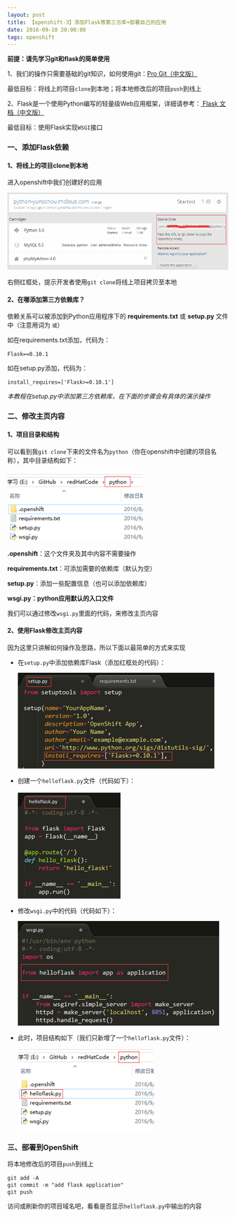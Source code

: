 ```yaml
---
layout: post
title: 【openshift-3】添加Flask等第三方库+部署自己的应用
date: 2016-09-10 20:00:00
tags: openshift
---
```


**前提：请先学习git和flask的简单使用**

1、我们的操作只需要基础的git知识，如何使用git：[Pro Git（中文版）](http://git.oschina.net/progit/)

最低目标：将线上的项目`clone`到本地；将本地修改后的项目`push`到线上

2、Flask是一个使用Python编写的轻量级Web应用框架，详细请参考：[ Flask 文档（中文版）](http://www.pythondoc.com/flask/index.html)

最低目标：使用Flask实现`WSGI`接口



### 一、添加Flask依赖



#### 1、将线上的项目clone到本地

进入openshift中我们创建好的应用

![img](/assets/images/2016/openshift-guide-3-1.png)

右侧红框处，提示开发者使用`git clone`将线上项目拷贝至本地



#### 2、在哪添加第三方依赖库？

依赖关系可以被添加到Python应用程序下的 **requirements.txt** 或 **setup.py** 文件中（注意用词为 `或`）

如在requirements.txt添加，代码为：

```
Flask==0.10.1
```

如在setup.py添加，代码为：

```
install_requires=['Flask>=0.10.1']
```

*本教程在setup.py中添加第三方依赖库，在下面的步骤会有具体的演示操作*



### 二、修改主页内容



#### 1、项目目录和结构

可以看到我`git clone`下来的文件名为`python`（你在openshift中创建的项目名称），其中目录结构如下：

![img](/assets/images/2016/openshift-guide-3-2.png)

**.openshift**：这个文件夹及其中内容不需要操作

**requirements.txt**：可添加需要的依赖库（默认为空）

**setup.py**：添加一些配置信息（也可以添加依赖库）

**wsgi.py：python应用默认的入口文件**

我们可以通过修改`wsgi.py`里面的代码，来修改主页内容



#### 2、使用Flask修改主页内容

因为这里只讲解如何操作及思路，所以下面以最简单的方式来实现

* 在`setup.py`中添加依赖库Flask（添加红框处的代码）：

  ![img](/assets/images/2016/openshift-guide-3-3.png)

* 创建一个`helloflask.py`文件（代码如下）：

  ![img](/assets/images/2016/openshift-guide-3-4.png)

* 修改`wsgi.py`中的代码（代码如下）：

  ![img](/assets/images/2016/openshift-guide-3-5.png)

* 此时，项目结构如下（我们只新增了一个`helloflask.py`文件）：

  ![img](/assets/images/2016/openshift-guide-3-6.png)




### 三、部署到OpenShift

将本地修改后的项目`push`到线上

```
git add -A
git commit -m "add flask application"
git push
```

访问或刷新你的项目域名吧，看看是否显示`helloflask.py`中输出的内容




